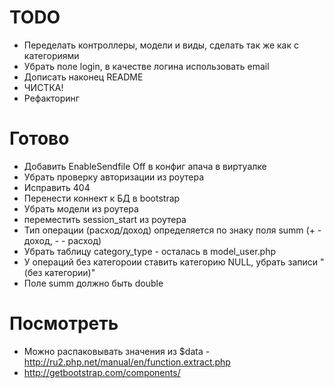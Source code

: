 
TODO
====

* Переделать контроллеры, модели и виды, сделать так же как с категориями
* Убрать поле login, в качестве логина использовать email
* Дописать наконец README
* ЧИСТКА!
* Рефакторинг


Готово
======

* Добавить EnableSendfile Off в конфиг апача в виртуалке
* Убрать проверку авторизации из роутера
* Исправить 404
* Перенести коннект к БД в bootstrap
* Убрать модели из роутера
* переместить session_start из роутера
* Тип операции (расход/доход) определяется по знаку поля summ (+ - доход, - - расход)
* Убрать таблицу category_type - осталась в model_user.php
* У операций без категороии ставить категорию NULL, убрать записи "(без категории)"
* Поле summ должно быть double

Посмотреть
==========

* Можно распаковывать значения из $data - http://ru2.php.net/manual/en/function.extract.php
* http://getbootstrap.com/components/
